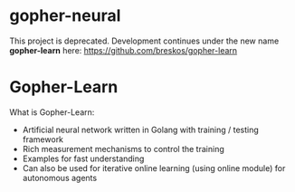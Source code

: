 # gopher-neural

This project is deprecated.
Development continues under the new name __gopher-learn__ here: https://github.com/breskos/gopher-learn

# Gopher-Learn

What is Gopher-Learn:
- Artificial neural network written in Golang with training / testing framework
- Rich measurement mechanisms to control the training
- Examples for fast understanding
- Can also be used for iterative online learning (using online module) for autonomous agents


